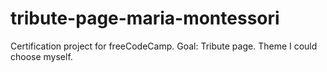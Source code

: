 # tribute-page-maria-montessori
Certification project for freeCodeCamp. Goal: Tribute page. Theme I could choose myself.

